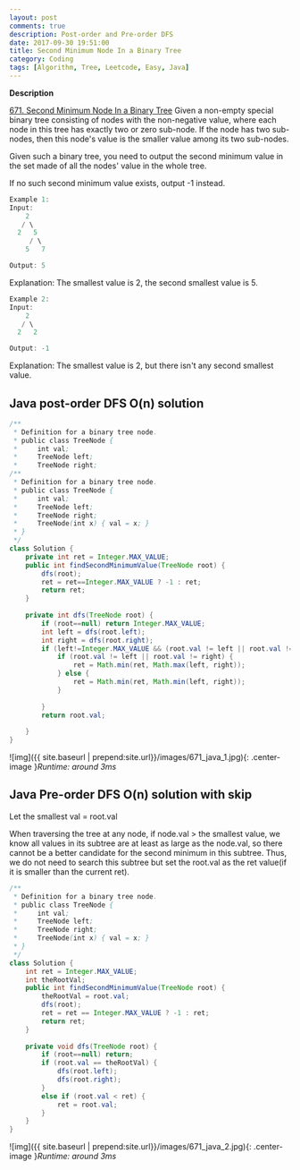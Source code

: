 ```yaml
---
layout: post
comments: true
description: Post-order and Pre-order DFS
date: 2017-09-30 19:51:00
title: Second Minimum Node In a Binary Tree
category: Coding
tags: [Algorithm, Tree, Leetcode, Easy, Java]
---
```


**Description**

[671. Second Minimum Node In a Binary Tree](https://leetcode.com/problems/second-minimum-node-in-a-binary-tree/description/)
Given a non-empty special binary tree consisting of nodes with the non-negative value, where each node in this tree has exactly two or zero sub-node. If the node has two sub-nodes, then this node's value is the smaller value among its two sub-nodes.

Given such a binary tree, you need to output the second minimum value in the set made of all the nodes' value in the whole tree.

If no such second minimum value exists, output -1 instead.
```java
Example 1:
Input: 
    2
   / \
  2   5
     / \
    5   7

Output: 5
```
Explanation: The smallest value is 2, the second smallest value is 5.
```java
Example 2:
Input: 
    2
   / \
  2   2

Output: -1
```
Explanation: The smallest value is 2, but there isn't any second smallest value.

## Java post-order DFS O(n) solution

```java
/**
 * Definition for a binary tree node.
 * public class TreeNode {
 *     int val;
 *     TreeNode left;
 *     TreeNode right;
/**
 * Definition for a binary tree node.
 * public class TreeNode {
 *     int val;
 *     TreeNode left;
 *     TreeNode right;
 *     TreeNode(int x) { val = x; }
 * }
 */
class Solution {
    private int ret = Integer.MAX_VALUE;
    public int findSecondMinimumValue(TreeNode root) {
        dfs(root);
        ret = ret==Integer.MAX_VALUE ? -1 : ret;
        return ret;
    }
    
    private int dfs(TreeNode root) {
        if (root==null) return Integer.MAX_VALUE;
        int left = dfs(root.left);
        int right = dfs(root.right);
        if (left!=Integer.MAX_VALUE && (root.val != left || root.val != right)) {
            if (root.val != left || root.val != right) {
                ret = Math.min(ret, Math.max(left, right));
            } else {
                ret = Math.min(ret, Math.min(left, right));
            }
                
        }
        return root.val;
        
    }
}
```
![img]({{ site.baseurl | prepend:site.url}}/images/671_java_1.jpg){: .center-image }*Runtime: around 3ms*

## Java Pre-order DFS O(n) solution with skip

Let the smallest val = root.val

When traversing the tree at any node, if node.val > the smallest value, we know all values in its subtree are at least as large as the node.val, so there cannot be a better candidate for the second minimum in this subtree. Thus, we do not need to search this subtree but set the root.val as the ret value(if it is smaller than the current ret).

```java
/**
 * Definition for a binary tree node.
 * public class TreeNode {
 *     int val;
 *     TreeNode left;
 *     TreeNode right;
 *     TreeNode(int x) { val = x; }
 * }
 */
class Solution {
    int ret = Integer.MAX_VALUE;
    int theRootVal;
    public int findSecondMinimumValue(TreeNode root) {
        theRootVal = root.val;
        dfs(root);
        ret = ret == Integer.MAX_VALUE ? -1 : ret;
        return ret;
    }
    
    private void dfs(TreeNode root) {
        if (root==null) return;
        if (root.val == theRootVal) {
            dfs(root.left);
            dfs(root.right);
        }
        else if (root.val < ret) {
            ret = root.val;
        }
    }
}
```
![img]({{ site.baseurl | prepend:site.url}}/images/671_java_2.jpg){: .center-image }*Runtime: around 3ms*